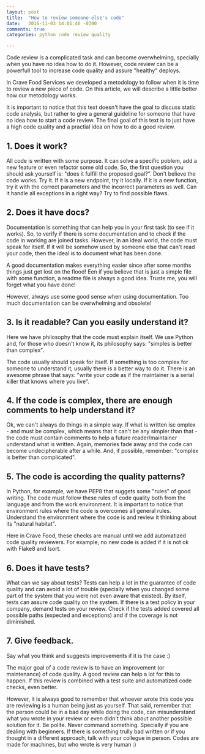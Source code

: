 ```yaml
---
layout: post
title:  "How to review someone else's code"
date:   2016-11-03 14:01:46 -0300
comments: true
categories: python code review quality

---
```


Code review is a complicated task and can become overwhelming, specially when you have no idea how to do it.
However, code review can be a powerfull tool to increase code quality and assure "healthy" deploys.

In Crave Food Services we developed a metodology to follow when it is time to review a new piece of code. On this article, we will describe a little better how our metodology works.

It is important to notice that this text doesn't have the goal to discuss static code analysis, but rather to give
a general guideline for someone that have no idea how to start a code review.
The final goal of this text is to just have a high code quality and a practial idea on how to do a good review.

## 1. Does it work?

All code is written with some purpose. It can solve a specific poblem, add a new feature or even refactor
 some old code. So, the first question you should ask yourself is: "does it fulfill the proposed goal?". Don't 
believe the code works. Try it. If it is a new endpoint, try it locally. If it is a new function, try it with the correct parameters and the incorrect parameters as well. Can it handle all exceptions in a right way? Try to find possible flaws.

## 2. Does it have docs?

Documentation is something that can help you in your first task (to see if it works). So, to verify if there 
is some documentation and to check if the code in working are joined tasks.
 However, in an ideal world, the code must speak for itself. If it will be somehow used by someone else that
 can't read your code, then the ideal is to document what has been done.

A good documentation makes everything easier since after some months things just get lost on the flood! Een if you believe that is just a simple file with some function, a readme file is always a good idea. Truste me, you will forget what you have done!

However, always use some good sense when using documentation. Too much documentation can be overwhelming and obsolete!

## 3. Is it readable? Can you easily understand it?

Here we have philosophy that the code must explain itself. We use Python and, for those who doesn't know it,
its philosophy says: "simples is better than complex".

The code usually should speak for itself. If something is too complex for someone to understand it, usually
there is a better way to do it. There is an awesome phrase that says: "write your code as if the 
maintainer is 
a serial killer that knows where you live".

## 4. If the code is complex, there are enough comments to help understand it?

Ok, we can't always do things in a simple way. If what is written isc omplex - and must be complex, which means 
that it can't be any simpler than that -  the code must contain comments to help a future reader/maintainer 
understand what is written. Again, memories fade away and the code can become undecipherable after a while. 
And, if possible, remember: "complex is better than complicated".

## 5. The code is according the quality patterns?

In Python, for example, we have PEP8 that suggets some "rules" of good writing. The code must follow these rules 
of code quality both from the language and from the work environment. It is important to notice that environment 
rules where the code is overcomes all general rules. Understand the environment where the code is and review it thinking about its "natural habitat".

Here in Crave Food, these checks are manual until we add automatized code quality reviewers. For example, no 
new code is added if it is not ok with Flake8 and Isort.

## 6. Does it have tests?

What can we say about tests? Tests can help a lot in the guarantee of code quality and can avoid a lot of trouble (specially when you changed some part of the system that you were not even aware that existed). By itself, tests can assure code quality on the system. If there is a test policy in your company, demand tests on your review. Check if the tests added covered all possible paths (expected and exceptions) and if the coverage is not diminished.

## 7. Give feedback.
Say what you think and suggests improvements if it is the case :)


The major goal of a code review is to have an improvement (or maintenance) of code quality. A good review can help a lot for this to happen. If this review is combined with a test suite and automatized code checks, even better.

However, it is always good to remember that whoever wrote this code you are reviewing is a human being just as yourself. That said, remember that the person could be in a bad day while doing the code, can misunderstand what you wrote in your review or even didn't think about another possible solution for it. Be polite. Never command something. Specially if you are dealing with beginners. If there is something trully bad written or if you thought in a different approach, talk with your collegue in person. Codes are made for machines, but who wrote is very human :)












